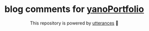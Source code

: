 <div align="center">

# blog comments for [yanoPortfolio](https://yanosea.org)

This repository is powered by [utterances](https://utteranc.es) 🙏

</div>
